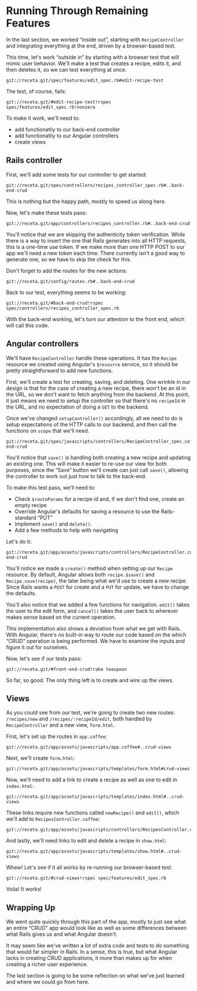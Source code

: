# Running Through Remaining Features

In the last section, we worked “inside out”, starting with `RecipeController`
and integrating everything at the end, driven by a browser-based test.

This time, let's work “outside in” by starting with a browser test that will mimic user behavior.  We'll make a test that creates
a recipe, edits it, and then deletes it, so we can test everything at once.

    git://receta.git/spec/features/edit_spec.rb#edit-recipe-test

The test, of course, fails:

    git://receta.git/#edit-recipe-test!rspec spec/features/edit_spec.rb!nonzero

To make it work, we'll need to:

* add functionatliy to our back-end controller
* add functionatliy to our Angular controllers
* create views

## Rails controller

First, we'll add some tests for our controller to get started:

    git://receta.git/spec/controllers/recipes_controller_spec.rb#..back-end-crud

This is nothing but the happy path, mostly to speed us along here.

Now, let's make these tests pass:

    git://receta.git/app/controllers/recipes_controller.rb#..back-end-crud

You'll notice that we are skipping the authenticity token verification.  While
there is a way to insert the one that Rails generates into all HTTP requests,
this is a one-time use token.  If we make more than one HTTP POST to our
app we'll need a new token each time.  There currently isn't a good way
to generate one, so we have to skip the check for this.

Don't forget to add the routes for the new actions:

    git://receta.git/config/routes.rb#..back-end-crud

Back to our test, everything seems to be working:

    git://receta.git/#back-end-crud!rspec spec/controllers/recipes_controller_spec.rb

With the back-end working, let's turn our attention to the front end, which will call this code.

## Angular controllers

We'll have `RecipeController` handle these operations.  It has the `Recipe` resource we created using Angular's `$resource`
service, so it should be pretty straightforward to add new functions.

First, we'll create a test for creating, saving, and deleting.  One wrinkle in our design is that for the case of creating a new
recipe, there won't be an id in the URL, so we don't want to fetch anything from the backend.  At this point, it just means we
need to setup the controller so that there's no `recipeId` in the URL, and no expectation of doing a `GET` to the backend.

Once we've changed `setupController()` accordingly, all we need to do is setup expectations of the HTTP calls to our backend, and
then call the functions on `scope` that we'll need.

    git://receta.git/spec/javascripts/controllers/RecipeController_spec.coffee#..front-end-crud

You'll notice that `save()` is handling both creating a new recipe and updating an existing one.  This will make it easier to
re-use our view for both purposes, since the “Save” button we'll create can just call `save()`, allowing the controller to work
out just how to talk to the back-end.

To make this test pass, we'll need to:

* Check `$routeParams` for a recipe id and, if we don't find one, create an empty recipe
* Override Angular's defaults for saving a resource to use the Rails-standard “PUT”
* Implement `save()` and `delete()`.
* Add a few methods to help with navigating

Let's do it:

    git://receta.git/app/assets/javascripts/controllers/RecipeController.coffee#front-end-crud

You'll notice we made a `create()` method when setting up our `Recipe` resource.  By default, Angular allows both
`recipe.$save()` and `Recipe.save(recipe)`, the later being what we'd use to create a new recipe.  Since Rails wants a `POST` for
create and a `PUT` for update, we have to change the defaults.

You'll also notice that we added a few functions for navigation.  `edit()` takes the user to the edit form, and `cancel()` takes
the user back to wherever makes sense based on the current operation.

This implementation also shows a deviation from what we get with Rails.  With Angular, there's no built-in way to route our code
based on the which “CRUD” operation is being performed.  We have to examine
the inputs and figure it out for ourselves.

Now, let's see if our tests pass:

    git://receta.git/#front-end-crud!rake teaspoon

So far, so good.  The only thing left is to create and wire up the views.

## Views

As you could see from our test, we're going to create two new routes: `/recipes/new` and `/recipes/:recipeId/edit`, both handled
by `RecipeController` and a new view, `form.html`.

First, let's set up the routes in `app.coffee`:

    git://receta.git/app/assets/javascripts/app.coffee#..crud-views

Next, we'll create `form.html`:

    git://receta.git/app/assets/javascripts/templates/form.html#crud-views

Now, we'll need to add a link to create a recipe as well as one to edit in `index.html`:

    git://receta.git/app/assets/javascripts/templates/index.html#..crud-views

These links require new functions called `newRecipe()` and `edit()`, which we'll add to `RecipesController.coffee`:

    git://receta.git/app/assets/javascripts/controllers/RecipesController.coffee#..b788ed96

And lastly, we'll need links to edit and delete a recipe in `show.html`:

    git://receta.git/app/assets/javascripts/templates/show.html#..crud-views

Whew!  Let's see if it all works by re-running our browser-based test:

    git://receta.git/#crud-views!rspec spec/features/edit_spec.rb

Voila! It works!

## Wrapping Up

We went quite quickly through this part of the app, mostly to just see what an entire “CRUD” app would look like as well as some
differences between what Rails gives us and what Angular doesn't.

It may seem like we've written a lot of extra code and tests to do something that would far simpler in Rails.  In a sense, this
is true, but what Angular lacks in creating CRUD applications, it more than
makes up for when creating a richer user experience.

The last section is going to be some reflection on what we've just learned and
where we could go from here.
